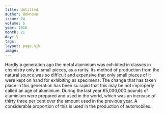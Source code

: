 ```yaml
---
title: Untitled
author: Unknown
issue: 24
volume: 5
year: 1916
month: 21
day: V
tags:
layout: page.njk
image:
---
```

Hardly a generation ago the metal aluminium was exhibited in classes in chsmistry only in small pieces, as a rarity. Its method of production from the natural source was so difficult and expensive that only small pieces of it were kept on hand for exhibiting as specimens. The change that has taken place in this generation has been so rapid that this may be not improperly called an age of aluminium. During the last year 65,000,000 pounds of aluminium were prepared and used in the world, which was an increase of thirty three per cent over the amount used in the previous year. A considerable proportion of this is used in the production of automobiles.   



